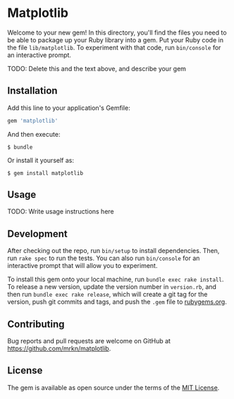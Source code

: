 # Matplotlib

Welcome to your new gem! In this directory, you'll find the files you need to be able to package up your Ruby library into a gem. Put your Ruby code in the file `lib/matplotlib`. To experiment with that code, run `bin/console` for an interactive prompt.

TODO: Delete this and the text above, and describe your gem

## Installation

Add this line to your application's Gemfile:

```ruby
gem 'matplotlib'
```

And then execute:

    $ bundle

Or install it yourself as:

    $ gem install matplotlib

## Usage

TODO: Write usage instructions here

## Development

After checking out the repo, run `bin/setup` to install dependencies. Then, run `rake spec` to run the tests. You can also run `bin/console` for an interactive prompt that will allow you to experiment.

To install this gem onto your local machine, run `bundle exec rake install`. To release a new version, update the version number in `version.rb`, and then run `bundle exec rake release`, which will create a git tag for the version, push git commits and tags, and push the `.gem` file to [rubygems.org](https://rubygems.org).

## Contributing

Bug reports and pull requests are welcome on GitHub at https://github.com/mrkn/matplotlib.


## License

The gem is available as open source under the terms of the [MIT License](http://opensource.org/licenses/MIT).

